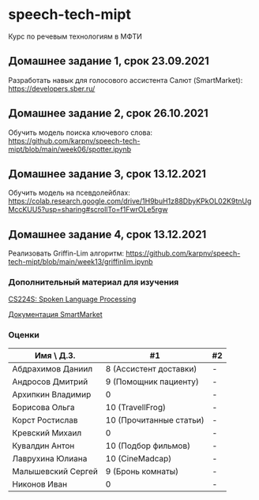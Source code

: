 # speech-tech-mipt

Курс по речевым технологиям в МФТИ

## Домашнее задание 1, срок 23.09.2021

Разработать навык для голосового ассистента Салют (SmartMarket): https://developers.sber.ru/

## Домашнее задание 2, срок 26.10.2021

Обучить модель поиска ключевого слова: https://github.com/karpnv/speech-tech-mipt/blob/main/week06/spotter.ipynb 

## Домашнее задание 3, срок 13.12.2021

Обучить модель на псевдолейблах: https://colab.research.google.com/drive/1H9buH1z88DbyKPkOL02K9tnUgMccKUU5?usp=sharing#scrollTo=f1FwrOLe5rgw 

## Домашнее задание 4, срок 13.12.2021

Реализовать Griffin-Lim алгоритм: https://github.com/karpnv/speech-tech-mipt/blob/main/week13/griffinlim.ipynb


### Дополнительный материал для изучения 

[CS224S: Spoken Language Processing](http://web.stanford.edu/class/cs224s/)

[Документация SmartMarket](https://developers.sber.ru/docs/)

### Оценки 
Имя \ Д.З. | #1 | #2 | 
--- | --- | --- |
Абдрахимов Даниил | 8 (Ассистент доставки) | - | 
Андросов Дмитрий | 9 (Помощник пациенту) | - |
Архипкин Владимир | 0 | - |
Борисова Ольга | 10 (TravellFrog) | - |
Корст Ростислав  | 10 (Прочитанные статьи) | - |
Кревский Михаил | 0 | - |
Кувалдин Антон | 10 (Подбор фильмов) | - |
Лаврухина Юлиана | 10 (CineMadcap) | - | 
Малышевский Сергей | 9 (Бронь комнаты) | - |
Никонов Иван | 0 | - | 

